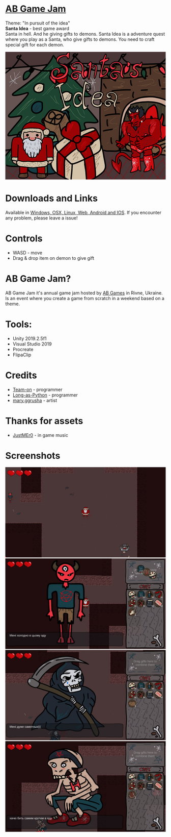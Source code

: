 # [AB Game Jam](https://jam.ab-games.com/)
Theme: "In pursuit of the idea"  
**Santa Idea** - best game award  
Santa in hell. And he giving gifts to demons. Santa Idea is a adventure quest where you play as a Santa, who give gifts to demons. You need to craft special gift for each demon.

![Cover](Screenshots/Cover.jpg)

# Downloads and Links
Available in [Windows, OSX, Linux, Web, Android and IOS](https://teamon.itch.io/santaidea). If you encounter any problem, please leave a issue! 

# Controls
 * WASD - move
 * Drag & drop item on demon to give gift

# AB Game Jam?
AB Game Jam it's annual game jam hosted by [AB Games](https://ab-games.com/) in Rivne, Ukraine. Is an event where you create a game from scratch in a weekend based on a theme.

# Tools:
 * Unity 2019.2.5f1
 * Visual Studio 2019
 * Procreate
 * FlipaClip

# Credits
 * [Team-on](https://github.com/Team-on) - programmer
 * [Long-as-Python](https://github.com/Long-as-Python) - programmer
 * [mary.ggrusha](https://www.instagram.com/ggrusha_art/) - artist
 
# Thanks for assets
 * [JustMEr0](https://opengameart.org/content/metal-christmas-hellish-sleighs) - in game music

# Screenshots
![Cover](Screenshots/1.jpg)  
![Cover](Screenshots/2.jpg)  
![Cover](Screenshots/3.jpg)  
![Cover](Screenshots/5.jpg)
